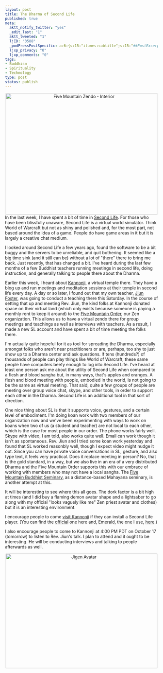 ```yaml
--- 
layout: post
title: The Dharma of Second Life
published: true
meta: 
  aktt_notify_twitter: "yes"
  _edit_last: "1"
  aktt_tweeted: "1"
  ljID: "3588"
  _podPressPostSpecific: a:6:{s:15:"itunes:subtitle";s:15:"##PostExcerpt##";s:14:"itunes:summary";s:15:"##PostExcerpt##";s:15:"itunes:keywords";s:17:"##WordPressCats##";s:13:"itunes:author";s:10:"##Global##";s:15:"itunes:explicit";s:2:"No";s:12:"itunes:block";s:2:"No";}
  ljxp_privacy: "0"
  ljxp_comments: "0"
tags: 
- Buddhism
- Spirituality
- Technology
type: post
status: publish
---
```

<div align="center"><a href="http://www.flickr.com/photos/albill/4015508029/" title="Five Mountain Zendo - Interior by albill, on Flickr"><img src="http://farm3.static.flickr.com/2537/4015508029_9609cf105f.jpg" width="500" height="400" alt="Five Mountain Zendo - Interior" /></a></div>
In the last week, I have spent a bit of time in <a href="http://secondlife.com/">Second Life</a>. For those who have been blissfully unaware, Second Life is a virtual world simulator. Think World of Warcraft but not as shiny and polished and, for the most part, not based around the idea of a game. People do have game areas in it but it is largely a creative chat medium.

I looked around Second Life a few years ago, found the software to be a bit buggy and the servers to be unreliable, and quit bothering. It seemed like a big time sink (and it still can be) without a lot of "there" there to bring me back. Just recently, that has changed a bit. I've heard during the last few months of a few Buddhist teachers running meetings in second life, doing instruction, and generally talking to people there about the Dharma. 

Earlier this week, I heard about <a href="http://kannonji.blogspot.com/">Kannonji</a>, a virtual temple there. They have a blog up and run meetings and meditation sessions at their temple in second life every day. A day or so later, I found out that my own teacher, <a  href="http://cincinnatizen.org/">Jiun Foster</a>, was going to conduct a teaching there this Saturday. In the course of setting that up and meeting Rev. Jiun, the kind folks at Kannonji donated space on their virtual land (which only exists because someone is paying a monthly rent to keep it around) to the <a href="http://www.five-mountain.org/">Five Mountain Order</a>, our Zen organization. This allows us to have a virtual zendo there for group meetings and teachings as well as interviews with teachers. As a result, I made a new SL account and have spent a bit of time meeting the folks there.

I'm actually quite hopeful for it as tool for spreading the Dharma, especially amongst folks who aren't near practitioners or are, perhaps, too shy to just show up to a Dharma center and ask questions. If tens (hundreds?) of thousands of people can play things like World of Warcraft, these same people have computers beefy enough to log into Second Life. I've heard at least one person ask me about the utility of Second Life when compared to a flesh and blood sangha but, in many ways, that's apples and oranges. A flesh and blood meeting with people, embodied in the world, is not going to be the same as virtual meeting. That said, quite a few groups of people are meeting over group voice chat, skype, and other tools, in order to support each other in the Dharma. Second Life is an additional tool in that sort of direction. 

One nice thing about SL is that it supports voice, gestures, and a certain level of embodiment. I'm doing koan work with two members of our organization now and we've been experimenting with ways to work on koans when two of us (a student and teacher) are not local to each other, which is the case for most people in our order. The phone works fairly well. Skype with video, I am told, also works quite well. Email can work though it isn't as spontaneous. Rev. Jiun and I tried some koan work yesterday and found that SL worked reasonbly well, though I expect video might nudge it out. Since you can have private voice conversations in SL, gesture, and also type text, it feels very practical. Does it replace meeting in person? No, that is the gold standard, in a way, but we also live in an era of a very distributed Dharma and the Five Mountain Order supports this with our embrace of working with members who may not have a local sangha. The <a href="http://www.five-mountain.org/5MBS/">Five Mountain Buddhist Seminary</a>, as a distance-based Mahayana seminary, is another attempt at this. 

It will be interesting to see where this all goes. The dork factor is a bit high at times (and I did buy a flaming demon avatar shape and a lightsaber to go along with my official &quot;looks vaguely like me&quot; Zen priest avatar and clothes) but it is an interesting environment.

I encourage people to come <a href="http://slurl.com/secondlife/Snowlion%20Mountain////?img=http%3A//farm4.static.flickr.com/3660/3334512400_eee266bc98_t.jpg&title=Visit%20Kannonji">visit Kannonji</a> if they can install a Second Life player. (You can find the <a href="http://secondlife.com/support/downloads/?lang=en-US">official</a> one here and, Emerald, the one I use, <a href="http://modularsystems.sl/index.php?option=com_content&view=article&id=3&Itemid=8">here</a>.)

I also encourage people to come to Kannonji at 4:00 PM PDT on October 17 (tomorrow) to listen to Rev. Jiun's talk. I plan to attend and it ought to be interesting. He will be conducting interviews and talking to people afterwards as well.

<div align="center"><a href="http://www.flickr.com/photos/albill/4016271366/" title="Jigen Avatar by albill, on Flickr"><img src="http://farm3.static.flickr.com/2540/4016271366_6f0daff14e.jpg" width="500" height="377" alt="Jigen Avatar" /></a></div>
